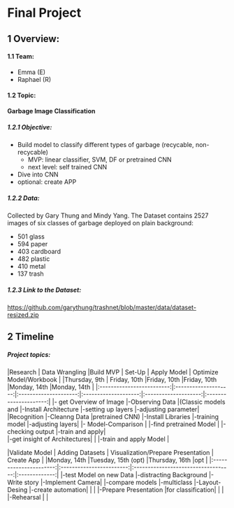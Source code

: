 # Final Project

## 1 Overview:

#### 1.1 Team:
- Emma (E)
- Raphael (R)

#### 1.2 Topic:
**Garbage Image Classification**
##### 1.2.1 Objective:
- Build model to classify different types of garbage (recycable, non-recycable) 
    - MVP: linear classifier, SVM, DF or pretrained CNN
    - next level: self trained CNN
- Dive into CNN
- optional: create APP

##### 1.2.2 Data:
Collected by Gary Thung and Mindy Yang.
The Dataset contains 2527 images of six classes of garbage deployed on plain background:
 - 501 glass
 - 594 paper
 - 403 cardboard
 - 482 plastic
 - 410 metal
 - 137 trash


##### 1.2.3 Link to the Dataset:
https://github.com/garythung/trashnet/blob/master/data/dataset-resized.zip


## 2 Timeline
##### Project topics:

|Research                   | Data Wrangling       |Build MVP              | Set-Up               | Apply Model          | Optimize Model/Workbook |
|Thursday, 9th              | Friday, 10th         |Friday, 10th           |Friday, 10th          |Monday, 14th         |Monday, 14th             |
|:-------------------------:|:--------------------:|:---------------------:|:--------------------:|:--------------------:|:---------------------:|
|- get Overview of Image    |-Observing Data       |(Classic models and    |-Install Architecture |-setting up layers    |-adjusting parameter|
|Recognition                |-Cleanng Data         |pretrained CNN)        |-Install Libraries    |-training model       |-adjusting layers|
|- Model-Comparison         |                      |-find pretrained Model |                      |-checking output      |-train and apply|                
|-get insight of Architectures|                     |                      |-train and apply Model |



|Validate Model          | Adding Datasets          | Visualization/Prepare Presentation | Create App    |
|Monday, 14th           |Tuesday, 15th (opt)        |Thursday, 16th                      |opt           |
|:----------------------:|:------------------------:|:-----------------------------------:|:-------------:|
|-test Model on new Data |-distracting Background   |-Write story                         |-Implement Camera|
|-compare models         |-multiclass               |-Layout-Desing                       |-create automation|
|                        |                          |-Prepare Presentation                |for classification|
|                       |                           |-Rehearsal                             |                   |





